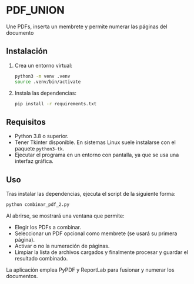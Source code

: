 # PDF_UNION
Une PDFs, inserta un membrete y permite numerar las páginas del documento

## Instalación

1. Crea un entorno virtual:
   ```bash
   python3 -m venv .venv
   source .venv/bin/activate
   ```
2. Instala las dependencias:
   ```bash
   pip install -r requirements.txt
   ```

## Requisitos

- Python 3.8 o superior.
- Tener Tkinter disponible. En sistemas Linux suele instalarse con el paquete
  `python3-tk`.
- Ejecutar el programa en un entorno con pantalla, ya que se usa una interfaz
  gráfica.

## Uso

Tras instalar las dependencias, ejecuta el script de la siguiente forma:

```bash
python combinar_pdf_2.py
```

Al abrirse, se mostrará una ventana que permite:

- Elegir los PDFs a combinar.
- Seleccionar un PDF opcional como membrete (se usará su primera página).
- Activar o no la numeración de páginas.
- Limpiar la lista de archivos cargados y finalmente procesar y guardar el
  resultado combinado.

La aplicación emplea PyPDF y ReportLab para fusionar y numerar los documentos.
